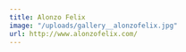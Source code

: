 ```yaml
---
title: Alonzo Felix
image: "/uploads/gallery__alonzofelix.jpg"
url: http://www.alonzofelix.com/
---
```


